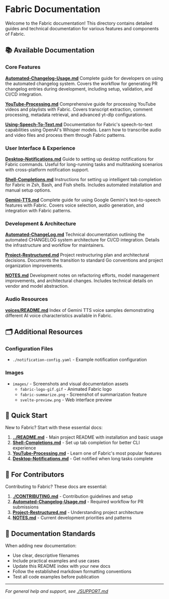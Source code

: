# Fabric Documentation

Welcome to the Fabric documentation! This directory contains detailed guides and technical documentation for various features and components of Fabric.

## 📚 Available Documentation

### Core Features

**[Automated-Changelog-Usage.md](./Automated-Changelog-Usage.md)**
Complete guide for developers on using the automated changelog system. Covers the workflow for generating PR changelog entries during development, including setup, validation, and CI/CD integration.

**[YouTube-Processing.md](./YouTube-Processing.md)**
Comprehensive guide for processing YouTube videos and playlists with Fabric. Covers transcript extraction, comment processing, metadata retrieval, and advanced yt-dlp configurations.

**[Using-Speech-To-Text.md](./Using-Speech-To-Text.md)**
Documentation for Fabric's speech-to-text capabilities using OpenAI's Whisper models. Learn how to transcribe audio and video files and process them through Fabric patterns.

### User Interface & Experience

**[Desktop-Notifications.md](./Desktop-Notifications.md)**
Guide to setting up desktop notifications for Fabric commands. Useful for long-running tasks and multitasking scenarios with cross-platform notification support.

**[Shell-Completions.md](./Shell-Completions.md)**
Instructions for setting up intelligent tab completion for Fabric in Zsh, Bash, and Fish shells. Includes automated installation and manual setup options.

**[Gemini-TTS.md](./Gemini-TTS.md)**
Complete guide for using Google Gemini's text-to-speech features with Fabric. Covers voice selection, audio generation, and integration with Fabric patterns.

### Development & Architecture

**[Automated-ChangeLog.md](./Automated-ChangeLog.md)**
Technical documentation outlining the automated CHANGELOG system architecture for CI/CD integration. Details the infrastructure and workflow for maintainers.

**[Project-Restructured.md](./Project-Restructured.md)**
Project restructuring plan and architectural decisions. Documents the transition to standard Go conventions and project organization improvements.

**[NOTES.md](./NOTES.md)**
Development notes on refactoring efforts, model management improvements, and architectural changes. Includes technical details on vendor and model abstraction.

### Audio Resources

**[voices/README.md](./voices/README.md)**
Index of Gemini TTS voice samples demonstrating different AI voice characteristics available in Fabric.

## 🗂️ Additional Resources

### Configuration Files

- `./notification-config.yaml` - Example notification configuration

### Images

- `images/` - Screenshots and visual documentation assets
  - `fabric-logo-gif.gif` - Animated Fabric logo
  - `fabric-summarize.png` - Screenshot of summarization feature
  - `svelte-preview.png` - Web interface preview

## 🚀 Quick Start

New to Fabric? Start with these essential docs:

1. **[../README.md](../README.md)** - Main project README with installation and basic usage
2. **[Shell-Completions.md](./Shell-Completions.md)** - Set up tab completion for better CLI experience
3. **[YouTube-Processing.md](./YouTube-Processing.md)** - Learn one of Fabric's most popular features
4. **[Desktop-Notifications.md](./Desktop-Notifications.md)** - Get notified when long tasks complete

## 🔧 For Contributors

Contributing to Fabric? These docs are essential:

1. **[./CONTRIBUTING.md](./CONTRIBUTING.md)** - Contribution guidelines and setup
2. **[Automated-Changelog-Usage.md](./Automated-Changelog-Usage.md)** - Required workflow for PR submissions
3. **[Project-Restructured.md](./Project-Restructured.md)** - Understanding project architecture
4. **[NOTES.md](./NOTES.md)** - Current development priorities and patterns

## 📝 Documentation Standards

When adding new documentation:

- Use clear, descriptive filenames
- Include practical examples and use cases
- Update this README index with your new docs
- Follow the established markdown formatting conventions
- Test all code examples before publication

---

*For general help and support, see [./SUPPORT.md](./SUPPORT.md)*
